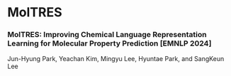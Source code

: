 # MolTRES

### **MolTRES: Improving Chemical Language Representation Learning for Molecular Property Prediction \[EMNLP 2024]**
Jun-Hyung Park, Yeachan Kim, Mingyu Lee, Hyuntae Park, and SangKeun Lee

